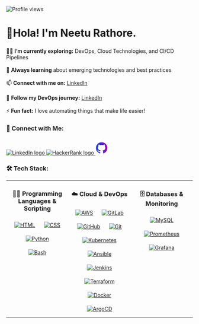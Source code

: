 ![Profile views](https://komarev.com/ghpvc/?username=neeturathorecse&label=Profile%20views&color=0e75b6&style=flat)
<h1 align="left">🌸Hola! I'm Neetu Rathore.</h1>

###

<p align="left">
  👩‍💻 <b>I’m currently exploring:</b> DevOps, Cloud Technologies, and CI/CD Pipelines<br><br>
  🌱 <b>Always learning</b> about emerging technologies and best practices<br><br>
  📫 <b>Connect with me on:</b>
  <a href="https://www.linkedin.com/in/neeturathorecse/" target="_blank">LinkedIn</a><br><br>
  📄 <b>Follow my DevOps journey:</b>
  <a href="https://www.linkedin.com/in/neeturathorecse/" target="_blank">LinkedIn</a><br><br>
  ⚡ <b>Fun fact:</b> I love automating things that make life easier!
</p>


###

<h3 align="left">🔗 Connect with Me:</h3>

###
<div align="left">
  <a href="https://www.linkedin.com/in/neeturathorecse/" target="_blank">
    <img src="https://raw.githubusercontent.com/maurodesouza/profile-readme-generator/master/src/assets/icons/social/linkedin/default.svg" 
         width="38" height="38" alt="LinkedIn logo" />
  </a>

  <a href="https://www.hackerrank.com/profile/neeturathorecse" target="_blank">
    <img src="https://raw.githubusercontent.com/maurodesouza/profile-readme-generator/master/src/assets/icons/social/hackerrank/default.svg" 
         width="38" height="38" alt="HackerRank logo" />
  </a>

  <a href="https://github.com/neeturathorecse" target="_blank">
    <img src="https://github.com/rajveersinghcse/rajveersinghcse/blob/master/img/GitHub.png" 
         width="38" height="38" alt="GitHub" />
  </a>
</div>


###


<div align="center">
<h3 align="left">🛠️ Tech Stack:</h3>

<table style="width:100%;">
  <tr>
   <td valign="top" width="33%">
      <h3 align="center">👨‍💻 Programming Languages & Scripting</h3>
      <div align="center">
        <a href="#"><img style="margin:10px" src="https://cdn.jsdelivr.net/gh/devicons/devicon/icons/html5/html5-original.svg" alt="HTML" height="45"/></a>
        <a href="#"><img style="margin:10px" src="https://cdn.jsdelivr.net/gh/devicons/devicon/icons/css3/css3-original.svg" alt="CSS" height="45"/></a>
        <a href="#"><img style="margin:10px" src="https://cdn.jsdelivr.net/gh/devicons/devicon/icons/python/python-original.svg" alt="Python" height="45"/></a>
        <a href="#"><img style="margin:10px" src="https://cdn.jsdelivr.net/gh/devicons/devicon/icons/bash/bash-original.svg" alt="Bash" height="45"/></a>
      </div>
    </td>

   <td valign="top" width="33%">
  <h3 align="center">☁️ Cloud & DevOps</h3>
      <div align="center">
        <a href="#"><img style="margin:10px" src="https://cdn.jsdelivr.net/gh/devicons/devicon/icons/amazonwebservices/amazonwebservices-line-wordmark.svg" alt="AWS" height="45"/></a>
        <a href="#"><img style="margin:10px" src="https://cdn.jsdelivr.net/gh/devicons/devicon/icons/gitlab/gitlab-original.svg" alt="GitLab" height="45"/></a>
        <a href="#"><img style="margin:10px" src="https://cdn.jsdelivr.net/gh/devicons/devicon/icons/github/github-original.svg" alt="GitHub" height="45"/></a>
        <a href="#"><img style="margin:10px" src="https://cdn.jsdelivr.net/gh/devicons/devicon/icons/git/git-original.svg" alt="Git" height="45"/></a>
        <a href="#"><img style="margin:10px" src="https://cdn.jsdelivr.net/gh/devicons/devicon/icons/kubernetes/kubernetes-plain.svg" alt="Kubernetes" height="45"/></a>
        <a href="#"><img style="margin:10px" src="https://cdn.jsdelivr.net/gh/devicons/devicon/icons/ansible/ansible-original.svg" alt="Ansible" height="45"/></a>
        <a href="#"><img style="margin:10px" src="https://cdn.jsdelivr.net/gh/devicons/devicon/icons/jenkins/jenkins-line.svg" alt="Jenkins" height="45"/></a>
        <a href="#"><img style="margin:10px" src="https://cdn.jsdelivr.net/gh/devicons/devicon/icons/terraform/terraform-original.svg" alt="Terraform" height="45"/></a>
        <a href="#"><img style="margin:10px" src="https://cdn.jsdelivr.net/gh/devicons/devicon/icons/docker/docker-original.svg" alt="Docker" height="45"/></a>
        <a href="#"><img style="margin:10px" src="https://cdn.jsdelivr.net/gh/devicons/devicon/icons/argocd/argocd-original.svg" alt="ArgoCD" height="45"/></a>
      </div>
    </td>

  <td valign="top" width="33%">
   <h3 align="center">🗄️ Databases & Monitoring</h3>
      <div align="center">
        <a href="#"><img style="margin:10px" src="https://cdn.jsdelivr.net/gh/devicons/devicon/icons/mysql/mysql-original.svg" alt="MySQL" height="45"/></a>
        <a href="#"><img style="margin:10px" src="https://cdn.jsdelivr.net/gh/devicons/devicon/icons/prometheus/prometheus-original.svg" alt="Prometheus" height="45"/></a>
        <a href="#"><img style="margin:10px" src="https://cdn.jsdelivr.net/gh/devicons/devicon/icons/grafana/grafana-original.svg" alt="Grafana" height="45"/></a>
      </div>
    </td>
  </tr>
</table>

</div>

